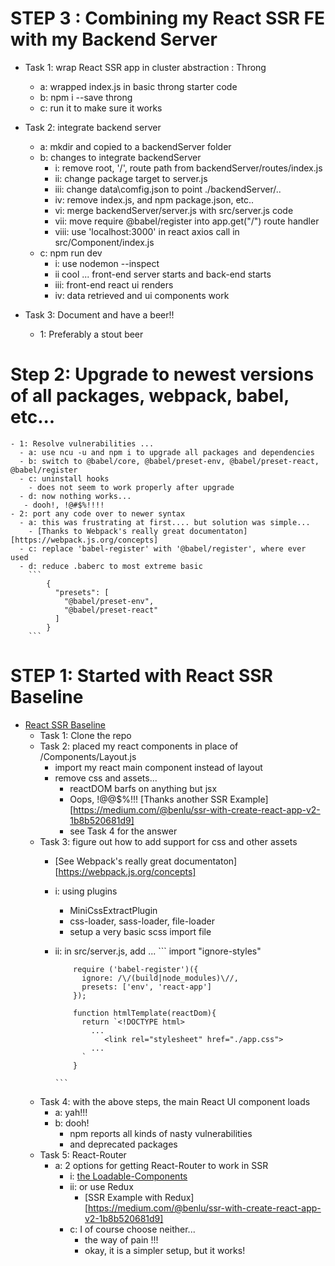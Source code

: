 # STEP 3 : Combining my React SSR FE with my Backend Server

  - Task 1: wrap React SSR app in cluster abstraction : Throng
    - a: wrapped index.js in basic throng starter code
    - b: npm i --save throng  
    - c: run it to make sure it works

  - Task 2: integrate backend server
    - a: mkdir and copied to a backendServer folder
    - b: changes to integrate backendServer
      - i: remove root, '/', route path from backendServer/routes/index.js
      - ii: change package target to server.js
      - iii: change data\comfig.json to point ./backendServer/..
      - iv: remove index.js, and npm package.json, etc..
      - vi: merge backendServer/server.js with src/server.js code
      - vii: move require @babel/register into app.get("/") route handler
      - viii: use 'localhost:3000' in react axios call in src/Component/index.js  
    - c: npm run dev
      - i: use nodemon --inspect
      - ii cool ... front-end server starts and back-end starts
      - iii: front-end react ui renders
      - iv: data retrieved and ui components work

  - Task 3: Document and have a beer!!
    - 1: Preferably a stout beer

# Step 2: Upgrade to newest versions of all packages, webpack, babel, etc...

    - 1: Resolve vulnerabilities ...
      - a: use ncu -u and npm i to upgrade all packages and dependencies
      - b: switch to @babel/core, @babel/preset-env, @babel/preset-react, @babel/register
      - c: uninstall hooks
        - does not seem to work properly after upgrade
      - d: now nothing works...
       - dooh!, !@#$%!!!!
    - 2: port any code over to newer syntax
      - a: this was frustrating at first.... but solution was simple...
        - [Thanks to Webpack's really great documentaton][https://webpack.js.org/concepts]
      - c: replace 'babel-register' with '@babel/register', where ever used
      - d: reduce .baberc to most extreme basic
        ```
            {
              "presets": [
                "@babel/preset-env",
                "@babel/preset-react"
              ]
            }
        ```

# STEP 1: Started with React SSR Baseline

  - [React SSR Baseline](https://github.com/alexnm/react-ssr/tree/basic)
    - Task 1: Clone the repo
    - Task 2: placed my react components in place of /Components/Layout.js
      - import my react main component instead of layout
      - remove css and assets...
        - reactDOM barfs on anything but jsx
        - Oops, !@@$%!!!
        [Thanks another SSR Example][https://medium.com/@benlu/ssr-with-create-react-app-v2-1b8b520681d9]
         - see Task 4 for the answer
    - Task 3: figure out how to add support for css and other assets
       - [See Webpack's really great documentaton][https://webpack.js.org/concepts]
       - i: using plugins
            - MiniCssExtractPlugin
            - css-loader, sass-loader, file-loader
            - setup a very basic scss import file
      - ii: in src/server.js, add ...
            ```
                import "ignore-styles"

                require ('babel-register')({
                  ignore: /\/(build|node_modules)\//,
                  presets: ['env', 'react-app']
                });

                function htmlTemplate(reactDom){
                  return `<!DOCTYPE html>
                    ...                  
                       <link rel="stylesheet" href="./app.css">
                    ...
                  `
                }

            ```
    - Task 4: with the above steps, the main React UI component loads
      - a: yah!!!
      - b: dooh!
          - npm reports all kinds of nasty vulnerabilities
          - and deprecated packages
    - Task 5: React-Router
      - a: 2 options for getting React-Router to work in SSR
        - i: [the Loadable-Components](https://github.com/smooth-code/loadable-components)
        - ii: or use Redux
          - [SSR Example with Redux][https://medium.com/@benlu/ssr-with-create-react-app-v2-1b8b520681d9]
        - c: I of course choose neither...
          - the way of pain !!!
          - okay, it is a simpler setup, but it works!  
